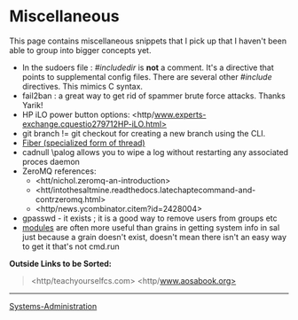 

Miscellaneous
=============

This page contains miscellaneous snippets that I pick up that I haven't been able to group into bigger concepts yet.

-   In the sudoers file : *\#includedir* is **not** a comment. It's a directive that points to supplemental config files. There are several other *\#include* directives. This mimics C syntax.
-   fail2ban : a great way to get rid of spammer brute force attacks. Thanks Yarik!
-   HP iLO power button options: <http/www.experts-exchange.cquestio279712HP-iLO.html>
-   git branch != git checkout for creating a new branch using the CLI.
-   [Fiber (specialized form of thread)](http/en.wikipedia.owiFiber_(computer_science))
-   cadnull \palog allows you to wipe a log without restarting any associated proces daemon
-   ZeroMQ references:
    -   <htt/nichol.zeromq-an-introduction>
    -   <htt/intothesaltmine.readthedocs.latechaptecommand-and-contrzeromq.html>
    -   <http/news.ycombinator.citem?id=2428004>
-   gpasswd - it exists ; it is a good way to remove users from groups etc
-   [modules](http/docs.saltstack.clatesalt-modindex.html) are often more useful than grains in getting system info in sal just because a grain doesn't exist, doesn't mean there isn't an easy way to get it that's not cmd.run

**Outside Links to be Sorted:**

> <http/teachyourselfcs.com> <http/www.aosabook.org>

* * * * *

[Systems-Administration](Systems-Administration)

